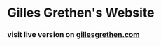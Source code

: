 # Gilles Grethen's Website

### visit live version on [gillesgrethen.com](https://www.gillesgrethen.com)
